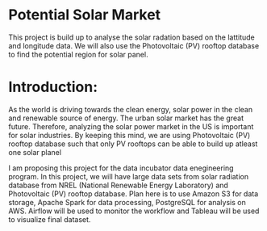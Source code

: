 # Potential Solar Market
This project is build up to analyse the solar radation based on the lattitude and longitude data. We will also use the Photovoltaic (PV) rooftop database to find the
potential region for solar panel.

# Introduction: 
As the world is driving towards the clean energy, solar power in the clean and  renewable source of energy. The urban solar market has the great future.
Therefore, analyzing the solar power market in the US is important for solar industries. By keeping this mind, we are  using Photovoltaic (PV) rooftop database such that only PV rooftops can be able to build up atleast one solar planel


I am proposing this project for the data incubator data enegineering program. In this project, we will have large data sets from solar radiation database from NREL (National Renewable Energy Laboratory) and Photovoltaic (PV) rooftop database. Plan here is to use Amazon S3 for data storage, Apache Spark for data processing, PostgreSQL for analysis on AWS. Airflow will be used to monitor the workflow and Tableau will be used to visualize final dataset.
